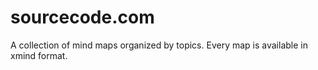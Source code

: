 sourcecode.com
==============
A collection of mind maps organized by topics.
Every map is available in xmind format.
